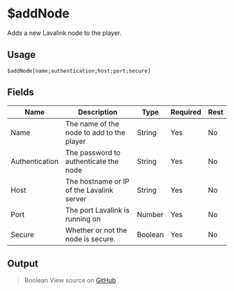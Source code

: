 # $addNode
Adds a new Lavalink node to the player.
## Usage
```
$addNode[name;authentication;host;port;secure]
```
## Fields
|      Name      |                Description                |  Type   | Required | Rest |
|----------------|-------------------------------------------|---------|----------|------|
| Name           | The name of the node to add to the player | String  | Yes      | No   |
| Authentication | The password to authenticate the node     | String  | Yes      | No   |
| Host           | The hostname or IP of the Lavalink server | String  | Yes      | No   |
| Port           | The port Lavalink is running on           | Number  | Yes      | No   |
| Secure         | Whether or not the node is secure.        | Boolean | Yes      | No   |

## Output
> Boolean
View source on [GitHub](https://github.com/tryforge/forgelink/blob/dev/src/natives/addNode.ts)